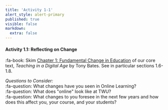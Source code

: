 ```yaml
---
title: 'Activity 1-1'
alert_style: alert-primary
published: true
visible: false
markdown:
  extra: false
---
```


#### Activity 1.1: Reflecting on Change

:fa-book: Skim [Chapter 1: Fundamental Change in Education](https://pressbooks.bccampus.ca/teachinginadigitalagev2/part/chapter-1-fundamental-change-in-education/) of our core text, *Teaching in a Digital Age* by Tony Bates. See in particular sections 1.6-1.8.


*Questions to Consider:*  
:fa-question: What changes have you seen in Online Learning?  
:fa-question: What does "online" look like at TWU?  
:fa-question: What changes to you foresee in the next few years and how does this affect you, your course, and your students?  
